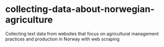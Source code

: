 # collecting-data-about-norwegian-agriculture
Collecting text data from websites that focus on agricultural management practices and production in Norway with web scraping
